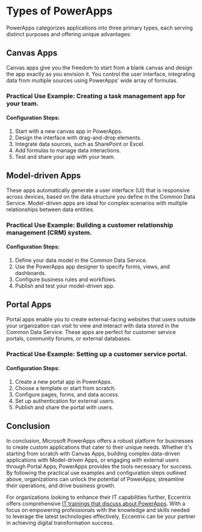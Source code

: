 # Types of PowerApps
PowerApps categorizes applications into three primary types, each serving distinct purposes and offering unique advantages: 

## **Canvas Apps**
Canvas apps give you the freedom to start from a blank canvas and design the app exactly as you envision it. You control the user interface, integrating data from multiple sources using PowerApps’ wide array of formulas. 

### **Practical Use Example**: Creating a task management app for your team. 

#### **Configuration Steps**: 
1. Start with a new canvas app in PowerApps. 
2. Design the interface with drag-and-drop elements. 
3. Integrate data sources, such as SharePoint or Excel. 
4. Add formulas to manage data interactions. 
5. Test and share your app with your team. 

## **Model-driven Apps**
These apps automatically generate a user interface (UI) that is responsive across devices, based on the data structure you define in the Common Data Service. Model-driven apps are ideal for complex scenarios with multiple relationships between data entities. 

### **Practical Use Example**: Building a customer relationship management (CRM) system. 

#### **Configuration Steps**: 
1. Define your data model in the Common Data Service. 
2. Use the PowerApps app designer to specify forms, views, and dashboards. 
3. Configure business rules and workflows. 
4. Publish and test your model-driven app. 

## **Portal Apps**
Portal apps enable you to create external-facing websites that users outside your organization can visit to view and interact with data stored in the Common Data Service. These apps are perfect for customer service portals, community forums, or external databases. 

### **Practical Use Example**: Setting up a customer service portal. 

#### **Configuration Steps**: 
1. Create a new portal app in PowerApps. 
2. Choose a template or start from scratch. 
3. Configure pages, forms, and data access. 
4. Set up authentication for external users. 
5. Publish and share the portal with users. 

## **Conclusion** 
In conclusion, Microsoft PowerApps offers a robust platform for businesses to create custom applications that cater to their unique needs. Whether it's starting from scratch with Canvas Apps, building complex data-driven applications with Model-driven Apps, or engaging with external users through Portal Apps, PowerApps provides the tools necessary for success. By following the practical use examples and configuration steps outlined above, organizations can unlock the potential of PowerApps, streamline their operations, and drive business growth. 

For organizations looking to enhance their IT capabilities further, Eccentrix offers comprehensive [IT trainings that discuss about PowerApps](https://www.eccentrix.ca/en/courses/microsoft/power-platform/microsoft-certified-power-platform-app-maker-associate-pl100). With a focus on empowering professionals with the knowledge and skills needed to leverage the latest technologies effectively, Eccentrix can be your partner in achieving digital transformation success.
